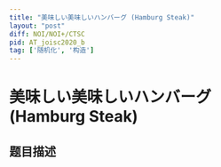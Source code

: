 ```yaml
---
title: "美味しい美味しいハンバーグ (Hamburg Steak)"
layout: "post"
diff: NOI/NOI+/CTSC
pid: AT_joisc2020_b
tag: ['随机化', '构造']
---
```


# 美味しい美味しいハンバーグ (Hamburg Steak)

## 题目描述

[problemUrl]: https://atcoder.jp/contests/joisc2020/tasks/joisc2020_b



